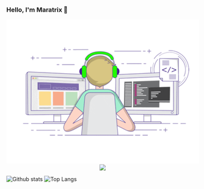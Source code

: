 ### Hello, I'm Maratrix 👋

<p align="center">
  <img align="center" src="https://github.com/maratrixx/maratrixx/raw/master/developer.gif"/>
<img align="center" src="https://github-profile-trophy.vercel.app/?username=maratrixx&title=MultipleLang,Star,Follower,Commit,Issue" style="max-width:100%;">
</p>


![Github stats](https://github-readme-stats.vercel.app/api?username=maratrixx&show_icons=true&count_private=true&hide=stars&include_all_commits=true&theme=buefy)
![Top Langs](https://github-readme-stats.vercel.app/api/top-langs/?username=maratrixx&layout=compact)
